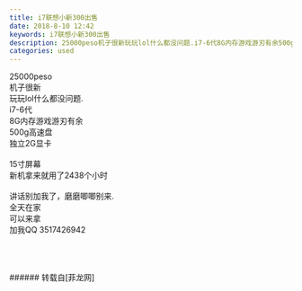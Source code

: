 ```yaml
---
title: i7联想小新300出售
date: 2018-8-10 12:42
keywords: i7联想小新300出售
description: 25000peso机子很新玩玩lol什么都没问题.i7-6代8G内存游戏游刃有余500g高速盘独立2G显卡15寸屏幕新机拿来就用了2438个小时讲话别加我了，磨磨唧唧别来.全天在家可以来拿加我QQ 3517426942
categories: used
---
```

<td class="t_f" id="postmessage_1620827">

25000peso<br/>
机子很新<br/>
玩玩lol什么都没问题.<br/>
i7-6代<br/>
8G内存游戏游刃有余<br/>
500g高速盘<br/>
独立2G显卡<br/>
<br/>
15寸屏幕<br/>
新机拿来就用了2438个小时<br/>
<br/>
讲话别加我了，磨磨唧唧别来.<br/>
全天在家<br/>
可以来拿<br/>
加我QQ 3517426942<br/>
<img alt="" border="0" class="zoom" data-cf-modified-21cf623c19e946af7624f000-="" file="http://www.flw.ph/data/appbyme/upload/image/201808/10/GMQ7s590T4Rn.jpg" id="aimg_Upbs1" lazyloadthumb="1" onclick="" onmouseover="" src="http://www.flw.ph/data/appbyme/upload/image/201808/10/GMQ7s590T4Rn.jpg"/><br/>
<br/>
<img alt="" border="0" class="zoom" data-cf-modified-21cf623c19e946af7624f000-="" file="http://www.flw.ph/data/appbyme/upload/image/201808/10/CcZhRAeQUZ9l.jpg" id="aimg_bkVry" lazyloadthumb="1" onclick="" onmouseover="" src="http://www.flw.ph/data/appbyme/upload/image/201808/10/CcZhRAeQUZ9l.jpg"/><br/>
<br/>
<img alt="" border="0" class="zoom" data-cf-modified-21cf623c19e946af7624f000-="" file="http://www.flw.ph/data/appbyme/upload/image/201808/10/npp35UHkwosA.jpg" id="aimg_l35c5" lazyloadthumb="1" onclick="" onmouseover="" src="http://www.flw.ph/data/appbyme/upload/image/201808/10/npp35UHkwosA.jpg"/><br/>
<br/>
</td>
###### 转载自[菲龙网]